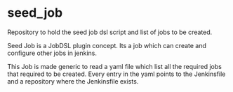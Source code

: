 # seed_job
Repository to hold the seed job dsl script and list of jobs to be created. 

Seed Job is a JobDSL plugin concept. Its a job which can create and configure other jobs in jenkins. 

This Job is made generic to read a yaml file which list all the required jobs that required to be created. 
Every entry in the yaml points to the Jenkinsfile and a repository where the Jenkinsfile exists.